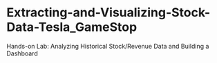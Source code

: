 # Extracting-and-Visualizing-Stock-Data-Tesla_GameStop
Hands-on Lab: Analyzing Historical Stock/Revenue Data and Building a Dashboard

